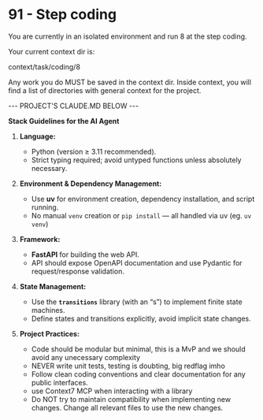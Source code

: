 # 91 - Step coding

You are currently in an isolated environment and run 8 at the step coding.

Your current context dir is:

context/task/coding/8

Any work you do MUST be saved in the context dir.
Inside context, you will find a list of directories with general context for the project.

--- PROJECT'S CLAUDE.MD BELOW ---

**Stack Guidelines for the AI Agent**

1. **Language:**

   * Python (version ≥ 3.11 recommended).
   * Strict typing required; avoid untyped functions unless absolutely necessary.

2. **Environment & Dependency Management:**

   * Use **uv** for environment creation, dependency installation, and script running.
   * No manual `venv` creation or `pip install` — all handled via uv (eg. `uv venv`)

3. **Framework:**

   * **FastAPI** for building the web API.
   * API should expose OpenAPI documentation and use Pydantic for request/response validation.

4. **State Management:**

   * Use the **`transitions`** library (with an “s”) to implement finite state machines.
   * Define states and transitions explicitly, avoid implicit state changes.

5. **Project Practices:**

   * Code should be modular but minimal, this is a MvP and we should avoid any unecessary complexity
   * NEVER write unit tests, testing is doubting, big redflag imho
   * Follow clean coding conventions and clear documentation for any public interfaces.
   * use Context7 MCP when interacting with a library
   * Do NOT try to maintain compatibility when implementing new changes. Change all relevant files to use the new changes.